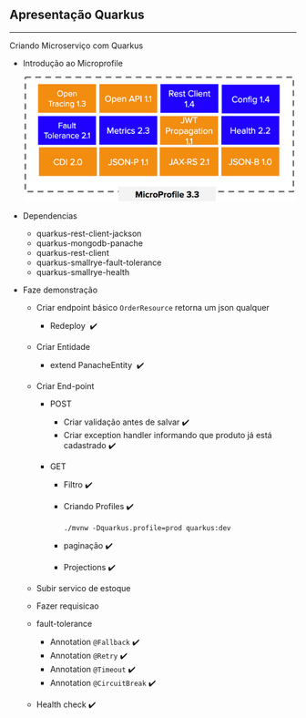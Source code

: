 ## Apresentação Quarkus

---

Criando Microserviço com Quarkus

- Introdução ao Microprofile

  ![](microprofile.png)

- Dependencias

  - quarkus-rest-client-jackson
  - quarkus-mongodb-panache
  - quarkus-rest-client
  - quarkus-smallrye-fault-tolerance
  - quarkus-smallrye-health

- Faze demonstração

  - Criar endpoint básico `OrderResource` retorna um json qualquer
    
    - Redeploy​ ​ :heavy_check_mark:
    
  - Criar Entidade
    
    - extend PanacheEntity ​ :heavy_check_mark:
    
  - Criar End-point
      - POST
        
        - Criar validação antes de salvar :heavy_check_mark:
        - Criar exception handler informando que produto já está cadastrado :heavy_check_mark:
      - GET
        - Filtro :heavy_check_mark:
        
        - Criando Profiles :heavy_check_mark:
        
          `./mvnw -Dquarkus.profile=prod quarkus:dev`
        
        - paginação​ :heavy_check_mark:
        
        - Projections :heavy_check_mark:
      
  - Subir servico de estoque 

  - Fazer requisicao

  - fault-tolerance

    - Annotation `@Fallback` :heavy_check_mark:
    - Annotation `@Retry` :heavy_check_mark:
    - Annotation `@Timeout` :heavy_check_mark:
    - Annotation `@CircuitBreak` :heavy_check_mark:

  - Health check :heavy_check_mark:

